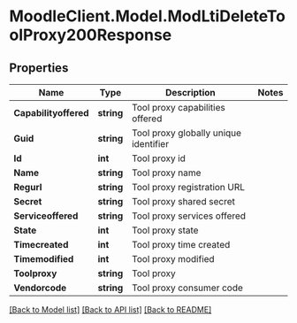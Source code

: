 # MoodleClient.Model.ModLtiDeleteToolProxy200Response

## Properties

Name | Type | Description | Notes
------------ | ------------- | ------------- | -------------
**Capabilityoffered** | **string** | Tool proxy capabilities offered | 
**Guid** | **string** | Tool proxy globally unique identifier | 
**Id** | **int** | Tool proxy id | 
**Name** | **string** | Tool proxy name | 
**Regurl** | **string** | Tool proxy registration URL | 
**Secret** | **string** | Tool proxy shared secret | 
**Serviceoffered** | **string** | Tool proxy services offered | 
**State** | **int** | Tool proxy state | 
**Timecreated** | **int** | Tool proxy time created | 
**Timemodified** | **int** | Tool proxy modified | 
**Toolproxy** | **string** | Tool proxy | 
**Vendorcode** | **string** | Tool proxy consumer code | 

[[Back to Model list]](../README.md#documentation-for-models) [[Back to API list]](../README.md#documentation-for-api-endpoints) [[Back to README]](../README.md)


